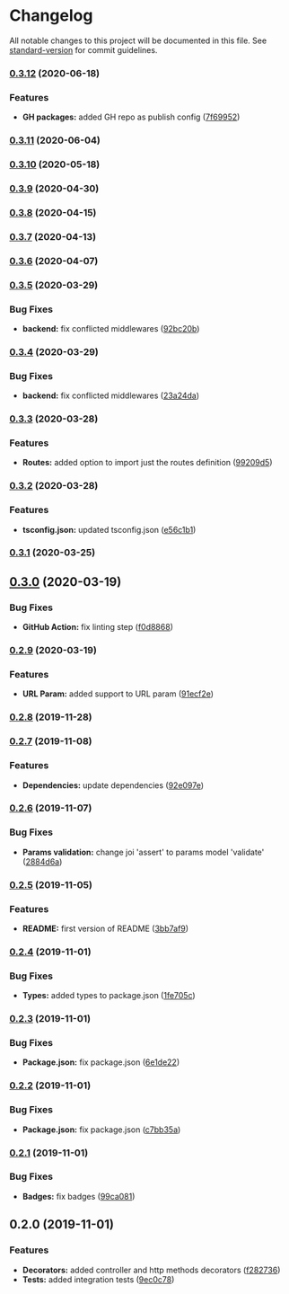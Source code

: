 # Changelog

All notable changes to this project will be documented in this file. See [standard-version](https://github.com/conventional-changelog/standard-version) for commit guidelines.

### [0.3.12](https://github.com/MutterPedro/digjoy/compare/v0.3.11...v0.3.12) (2020-06-18)


### Features

* **GH packages:** added GH repo as publish config ([7f69952](https://github.com/MutterPedro/digjoy/commit/7f69952beb080569b5e257ce4e1cd5fd83ca5054))

### [0.3.11](https://github.com/MutterPedro/digjoy/compare/v0.3.10...v0.3.11) (2020-06-04)

### [0.3.10](https://github.com/MutterPedro/digjoy/compare/v0.3.9...v0.3.10) (2020-05-18)

### [0.3.9](https://github.com/MutterPedro/digjoy/compare/v0.3.8...v0.3.9) (2020-04-30)

### [0.3.8](https://github.com/MutterPedro/digjoy/compare/v0.3.7...v0.3.8) (2020-04-15)

### [0.3.7](https://github.com/MutterPedro/digjoy/compare/v0.3.6...v0.3.7) (2020-04-13)

### [0.3.6](https://github.com/MutterPedro/digjoy/compare/v0.3.5...v0.3.6) (2020-04-07)

### [0.3.5](https://github.com/MutterPedro/digjoy/compare/v0.3.4...v0.3.5) (2020-03-29)


### Bug Fixes

* **backend:** fix conflicted middlewares ([92bc20b](https://github.com/MutterPedro/digjoy/commit/92bc20bb80d7b3eed67ad1dd7bca14893f0aae6f))

### [0.3.4](https://github.com/MutterPedro/digjoy/compare/v0.3.3...v0.3.4) (2020-03-29)


### Bug Fixes

* **backend:** fix conflicted middlewares ([23a24da](https://github.com/MutterPedro/digjoy/commit/23a24da7ee21020a901939015fa395c5fe19a36f))

### [0.3.3](https://github.com/MutterPedro/digjoy/compare/v0.3.2...v0.3.3) (2020-03-28)


### Features

* **Routes:** added option to import just the routes definition ([99209d5](https://github.com/MutterPedro/digjoy/commit/99209d5724e3d13aab46e567d1e304cc052c3b55))

### [0.3.2](https://github.com/MutterPedro/digjoy/compare/v0.3.1...v0.3.2) (2020-03-28)


### Features

* **tsconfig.json:** updated tsconfig.json ([e56c1b1](https://github.com/MutterPedro/digjoy/commit/e56c1b169433631a4920a8ecb43f76671aa25032))

### [0.3.1](https://github.com/MutterPedro/digjoy/compare/v0.3.0...v0.3.1) (2020-03-25)

## [0.3.0](https://github.com/MutterPedro/digjoy/compare/v0.2.9...v0.3.0) (2020-03-19)


### Bug Fixes

* **GitHub Action:** fix linting step ([f0d8868](https://github.com/MutterPedro/digjoy/commit/f0d886853469fa0438b8a11e380afef61bbc98b2))

### [0.2.9](https://github.com/MutterPedro/digjoy/compare/v0.2.8...v0.2.9) (2020-03-19)


### Features

* **URL Param:** added support to URL param ([91ecf2e](https://github.com/MutterPedro/digjoy/commit/91ecf2e95df103dda36c9b9f5116f785fa249005))

### [0.2.8](https://github.com/MutterPedro/digjoy/compare/v0.2.7...v0.2.8) (2019-11-28)

### [0.2.7](https://github.com/MutterPedro/digjoy/compare/v0.2.6...v0.2.7) (2019-11-08)


### Features

* **Dependencies:** update dependencies ([92e097e](https://github.com/MutterPedro/digjoy/commit/92e097ed4a9434b24e795ea1fb40a981af780396))

### [0.2.6](https://github.com/MutterPedro/digjoy/compare/v0.2.5...v0.2.6) (2019-11-07)


### Bug Fixes

* **Params validation:** change joi 'assert' to params model 'validate' ([2884d6a](https://github.com/MutterPedro/digjoy/commit/2884d6a034d9487024d4248e75de9554d18d286d))

### [0.2.5](https://github.com/MutterPedro/digjoy/compare/v0.2.4...v0.2.5) (2019-11-05)


### Features

* **README:** first version of README ([3bb7af9](https://github.com/MutterPedro/digjoy/commit/3bb7af9b491520acca718d599ad160527915beba))

### [0.2.4](https://github.com/MutterPedro/digjoy/compare/v0.2.3...v0.2.4) (2019-11-01)


### Bug Fixes

* **Types:** added types to package.json ([1fe705c](https://github.com/MutterPedro/digjoy/commit/1fe705c6667dfabc31cfb4114a4c2c87ee8be33b))

### [0.2.3](https://github.com/MutterPedro/digjoy/compare/v0.2.2...v0.2.3) (2019-11-01)


### Bug Fixes

* **Package.json:** fix package.json ([6e1de22](https://github.com/MutterPedro/digjoy/commit/6e1de22c4d3507f27079598ca49b87082603d4c1))

### [0.2.2](https://github.com/MutterPedro/digjoy/compare/v0.2.1...v0.2.2) (2019-11-01)


### Bug Fixes

* **Package.json:** fix package.json ([c7bb35a](https://github.com/MutterPedro/digjoy/commit/c7bb35a130a16fb3bfd90157a9492094e791bdb3))

### [0.2.1](https://github.com/MutterPedro/digjoy/compare/v0.2.0...v0.2.1) (2019-11-01)


### Bug Fixes

* **Badges:** fix badges ([99ca081](https://github.com/MutterPedro/digjoy/commit/99ca081bc228b336f4f0c235fe6188c45822da5d))

## 0.2.0 (2019-11-01)


### Features

* **Decorators:** added controller and http methods decorators ([f282736](https://github.com/MutterPedro/digjoy/commit/f2827363732a91230f777c2739f6d72877078520))
* **Tests:** added integration tests ([9ec0c78](https://github.com/MutterPedro/digjoy/commit/9ec0c78d2b1297b2f2672792c2fc64242aa33f25))
